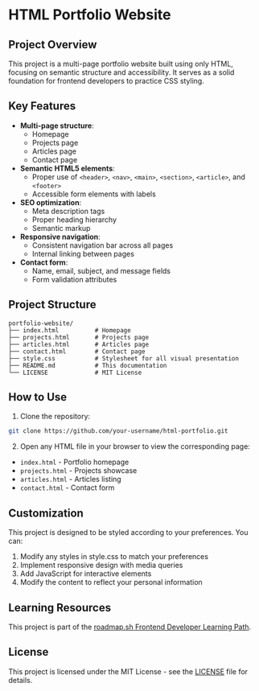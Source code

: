 # HTML Portfolio Website

## Project Overview
This project is a multi-page portfolio website built using only HTML, focusing on semantic structure and accessibility. It serves as a solid foundation for frontend developers to practice CSS styling.

## Key Features

- **Multi-page structure**:
  - Homepage
  - Projects page
  - Articles page
  - Contact page
- **Semantic HTML5 elements**:
  - Proper use of `<header>`, `<nav>`, `<main>`, `<section>`, `<article>`, and `<footer>`
  - Accessible form elements with labels
- **SEO optimization**:
  - Meta description tags
  - Proper heading hierarchy
  - Semantic markup
- **Responsive navigation**:
  - Consistent navigation bar across all pages
  - Internal linking between pages
- **Contact form**:
  - Name, email, subject, and message fields
  - Form validation attributes

## Project Structure

```
portfolio-website/
├── index.html          # Homepage
├── projects.html       # Projects page
├── articles.html       # Articles page
├── contact.html        # Contact page
├── style.css           # Stylesheet for all visual presentation
├── README.md           # This documentation
└── LICENSE             # MIT License
```

## How to Use

1. Clone the repository:
```bash
git clone https://github.com/your-username/html-portfolio.git
```

2. Open any HTML file in your browser to view the corresponding page:
- `index.html` - Portfolio homepage
- `projects.html` - Projects showcase
- `articles.html` - Articles listing
- `contact.html` - Contact form

## Customization

This project is designed to be styled according to your preferences. You can:

1. Modify any styles in style.css to match your preferences
2. Implement responsive design with media queries
3. Add JavaScript for interactive elements
4. Modify the content to reflect your personal information

## Learning Resources
This project is part of the [roadmap.sh Frontend Developer Learning Path](https://roadmap.sh/projects/basic-html-website).

## License

This project is licensed under the MIT License - see the [LICENSE](LICENSE) file for details.